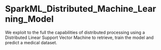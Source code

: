 # SparkML_Distributed_Machine_Learning_Model
We exploit to the full the capabilities of distributed processing using a Distributed Linear Support Vector Machine to retrieve, train the model and predict a medical dataset.
